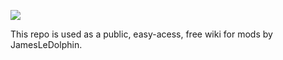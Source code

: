 [![](https://dcbadge.limes.pink/api/server/https://discord.gg/mPFZqXpcFF)](https://discord.gg/mPFZqXpcFF)

This repo is used as a public, easy-acess, free wiki for mods by JamesLeDolphin. 

